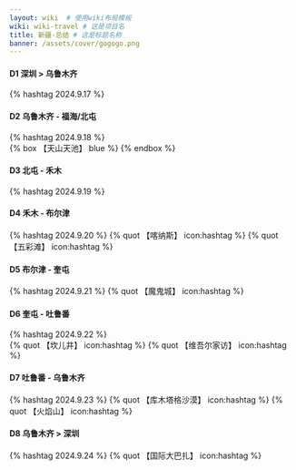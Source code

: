 ```yaml
---
layout: wiki  # 使用wiki布局模板
wiki: wiki-travel # 这是项目名
title: 新疆-总结 # 这是标题名称
banner: /assets/cover/gogogo.png
---
```


#### D1 深圳 > 乌鲁木齐
{% hashtag 2024.9.17 %} 

#### D2 乌鲁木齐 - 福海/北屯
{% hashtag 2024.9.18 %}  
{% box 【天山天池】 blue %}
{% endbox %}

#### D3 北屯 - 禾木
{% hashtag 2024.9.19 %} 

#### D4 禾木 - 布尔津
{% hashtag 2024.9.20 %} 
{% quot 【喀纳斯】 icon:hashtag %}
{% quot 【五彩滩】 icon:hashtag %}

#### D5 布尔津 - 奎屯
{% hashtag 2024.9.21 %} 
{% quot 【魔鬼城】 icon:hashtag %}

#### D6 奎屯 - 吐鲁番
{% hashtag 2024.9.22 %}  
{% quot 【坎儿井】 icon:hashtag %}
{% quot 【维吾尔家访】 icon:hashtag %}

#### D7 吐鲁番 - 乌鲁木齐
{% hashtag 2024.9.23 %} 
{% quot 【库木塔格沙漠】 icon:hashtag %}
{% quot 【火焰山】 icon:hashtag %}
  
#### D8 乌鲁木齐 > 深圳
{% hashtag 2024.9.24 %} 
{% quot 【国际大巴扎】 icon:hashtag %}
